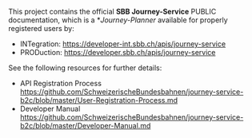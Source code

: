 This project contains the official **SBB Journey-Service** PUBLIC documentation, which is a **Journey-Planner* available for properly registered users by:
* INTegration: https://developer-int.sbb.ch/apis/journey-service
* PRODuction: https://developer.sbb.ch/apis/journey-service

See the following resources for further details:
* API Registration Process https://github.com/SchweizerischeBundesbahnen/journey-service-b2c/blob/master/User-Registration-Process.md
* Developer Manual https://github.com/SchweizerischeBundesbahnen/journey-service-b2c/blob/master/Developer-Manual.md
